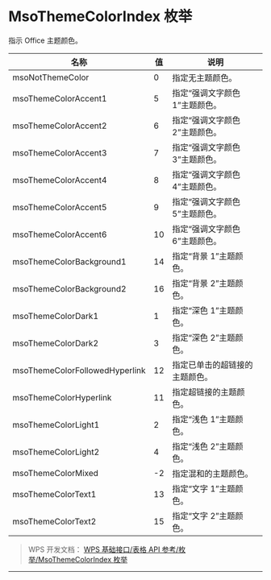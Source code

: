 # MsoThemeColorIndex 枚举

指示 Office 主题颜色。

| 名称                           | 值  | 说明                           |
|--------------------------------|-----|--------------------------------|
| msoNotThemeColor               | 0   | 指定无主题颜色。               |
| msoThemeColorAccent1           | 5   | 指定“强调文字颜色 1”主题颜色。 |
| msoThemeColorAccent2           | 6   | 指定“强调文字颜色 2”主题颜色。 |
| msoThemeColorAccent3           | 7   | 指定“强调文字颜色 3”主题颜色。 |
| msoThemeColorAccent4           | 8   | 指定“强调文字颜色 4”主题颜色。 |
| msoThemeColorAccent5           | 9   | 指定“强调文字颜色 5”主题颜色。 |
| msoThemeColorAccent6           | 10  | 指定“强调文字颜色 6”主题颜色。 |
| msoThemeColorBackground1       | 14  | 指定“背景 1”主题颜色。         |
| msoThemeColorBackground2       | 16  | 指定“背景 2”主题颜色。         |
| msoThemeColorDark1             | 1   | 指定“深色 1”主题颜色。         |
| msoThemeColorDark2             | 3   | 指定“深色 2”主题颜色。         |
| msoThemeColorFollowedHyperlink | 12  | 指定已单击的超链接的主题颜色。 |
| msoThemeColorHyperlink         | 11  | 指定超链接的主题颜色。         |
| msoThemeColorLight1            | 2   | 指定“浅色 1”主题颜色。         |
| msoThemeColorLight2            | 4   | 指定“浅色 2”主题颜色。         |
| msoThemeColorMixed             | -2  | 指定混和的主题颜色。           |
| msoThemeColorText1             | 13  | 指定“文字 1”主题颜色。         |
| msoThemeColorText2             | 15  | 指定“文字 2”主题颜色。         |

> WPS 开发文档： [WPS 基础接口/表格 API 参考/枚举/MsoThemeColorIndex 枚举](https://qn.cache.wpscdn.cn/encs/doc/office_v19/topics/WPS%20%E5%9F%BA%E7%A1%80%E6%8E%A5%E5%8F%A3/%E8%A1%A8%E6%A0%BC%20API%20%E5%8F%82%E8%80%83/%E6%9E%9A%E4%B8%BE/MsoThemeColorIndex%20%E6%9E%9A%E4%B8%BE.html)

------------------------------------------------------------------------
